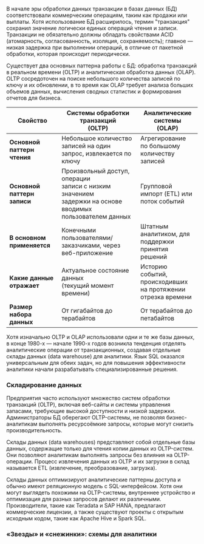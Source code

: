 В начале эры обработки данных транзакции в базах данных (БД) соответствовали коммерческим операциям, таким как продажи или выплаты. Хотя использование БД расширилось, термин "транзакция" сохранил значение логически единых операций чтения и записи. Транзакции не обязательно должны обладать свойствами ACID (атомарность, согласованность, изоляция, сохраняемость); главное — низкая задержка при выполнении операций, в отличие от пакетной обработки, которая происходит периодически.

Существует два основных паттерна работы с БД: обработка транзакций в реальном времени (OLTP) и аналитическая обработка данных (OLAP). OLTP сосредоточен на поиске небольшого количества записей по ключу и их обновлении, в то время как OLAP требует анализа больших объемов данных, вычисления сводных статистик и формирования отчетов для бизнеса.

| Свойство                      | Системы обработки транзакций<br>(OLTP)                                                                            | Аналитические системы<br>(OLAP)                                    |
| ----------------------------- | ----------------------------------------------------------------------------------------------------------------- | ------------------------------------------------------------------ |
| **Основной паттерн чтения**   | Небольшое количество записей на один запрос, извлекается по ключу                                                 | Агрегирование по большому<br>количеству записей                    |
| **Основной паттерн записи**   | Произвольный доступ, операции<br>записи с низким значением<br>задержки на основе вводимых<br>пользователем данных | Групповой импорт (ETL) или<br>поток событий                        |
| **В основном<br>применяется** | Конечными пользователями/<br>заказчиками, через веб-приложение                                                    | Штатным аналитиком, для<br>поддержки принятия решений              |
| **Какие данные<br>отражает**  | Актуальное состояние данных<br>(текущий момент времени)                                                           | Историю событий,<br>происходивших на протяжении<br>отрезка времени |
| **Размер набора<br>данных**   | От гигабайтов до терабайтов                                                                                       | От терабайтов до петабайтов                                        |

Хотя изначально OLTP и OLAP использовали одни и те же базы данных, в конце 1980-х — начале 1990-х годов возникла тенденция отделять аналитические операции от транзакционных, создавая отдельные склады данных (data warehouse) для аналитики. Язык SQL оказался универсальным для обеих задач, но для повышения эффективности аналитики начали разрабатывать специализированные решения.

### Складирование данных
Предприятия часто используют множество систем обработки транзакций (OLTP), включая веб-сайты и системы управления запасами, требующие высокой доступности и низкой задержки. Администраторы БД оберегают OLTP-системы, не позволяя бизнес-аналитикам выполнять ресурсоёмкие запросы, которые могут снизить производительность.

Склады данных (data warehouses) представляют собой отдельные базы данных, содержащие только для чтения копии данных из OLTP-систем. Они позволяют аналитикам выполнять запросы без влияния на OLTP-операции. Процесс извлечения данных из OLTP и их загрузки в склад называется ETL (извлечение, преобразование, загрузка).

Склады данных оптимизируют аналитические паттерны доступа и обычно имеют реляционную модель с SQL-интерфейсом. Хотя они могут выглядеть похожими на OLTP-системы, внутреннее устройство и оптимизация для разных запросов делают их различными. Производители, такие как Teradata и SAP HANA, предлагают коммерческие лицензии, а также существуют проекты с открытым исходным кодом, такие как Apache Hive и Spark SQL.

### «Звезды» и «снежинки»: схемы для аналитики

